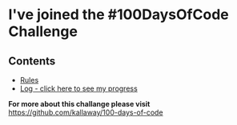 # I've joined the #100DaysOfCode Challenge

## Contents

- [Rules](rules.md)
- [Log - click here to see my progress](log.md)

**For more about this challange please visit** https://github.com/kallaway/100-days-of-code
